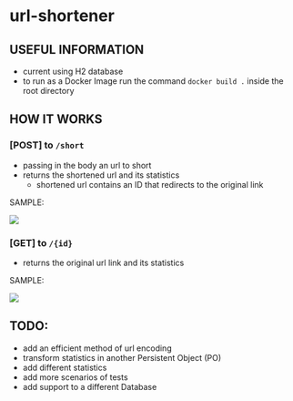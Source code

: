 # url-shortener

## USEFUL INFORMATION
- current using H2 database
- to run as a Docker Image run the command `docker build .` inside the root directory

## HOW IT WORKS
### [POST] to `/short`
- passing in the body an url to short
- returns the shortened url and its statistics
	- shortened url contains an ID that redirects to the original link

SAMPLE:

![](http://uploaddeimagens.com.br/images/001/844/422/full/POST.PNG?1547935410)

### [GET] to `/{id}`
- returns the original url link and its statistics


SAMPLE:

![](http://uploaddeimagens.com.br/images/001/844/429/full/GET.PNG?1547935524)

## TODO:
- add an efficient method of url encoding
- transform statistics in another Persistent Object (PO)
- add different statistics
- add more scenarios of tests
- add support to a different Database
